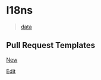 # I18ns

> [data](data.json)

## Pull Request Templates 
[New](../.github/PULL_REQUEST_TEMPLATE/i18ns-new.md)

[Edit](../.github/PULL_REQUEST_TEMPLATE/i18ns-edit.md)